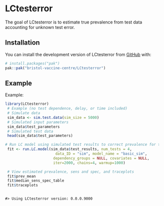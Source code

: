 
<!-- README.md is generated from README.Rmd. Please edit that file -->

# LCtesterror

<!-- badges: start -->
<!-- badges: end -->

The goal of LCtesterror is to estimate true prevalence from test data
accounting for unknown test error.

## Installation

You can install the development version of LCtesterror from
[GitHub](https://github.com/) with:

``` r
# install.packages("pak")
pak::pak("bristol-vaccine-centre/LCtesterror")
```

<!-- Need to render `README.Rmd` regularly, to keep `README.md` up-to-date. `devtools::build_readme()` is handy for this. 
If adding plots need to commit and push resulting figure files, so they display on GitHub and CRAN.
-->

## Example

Example:

``` r
library(LCtesterror)
 # Example (no test dependence, delay, or time included)
 # Simulate data
 sim_data <- sim.test.data(sim_size = 5000)
 # Simulated input parameters
 sim_data$test_parameters
 # Simulated test data
 head(sim_data$test_parameters)

# Run LC model using simulated test results to correct prevalence for test error
 fit <- run.LC.model(sim_data$test_results, num_tests = 4,
                       data_ID = "sim", model_name = "basic_sim",
                      dependency_groups = NULL, covariates = NULL,
                      iter=2000, chains=4, warmup=1000)

 # View estimated prevalence, sens and spec, and traceplots
 fit$prev_mean
 fit$median_sens_spec_table
 fit$traceplots
 
```

    #> Using LCtesterror version: 0.0.0.9000
